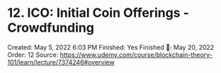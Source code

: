 # 12. ICO: Initial Coin Offerings - Crowdfunding

Created: May 5, 2022 6:03 PM
Finished: Yes
Finished 📅: May 20, 2022
Order: 12
Source: https://www.udemy.com/course/blockchain-theory-101/learn/lecture/7374246#overview